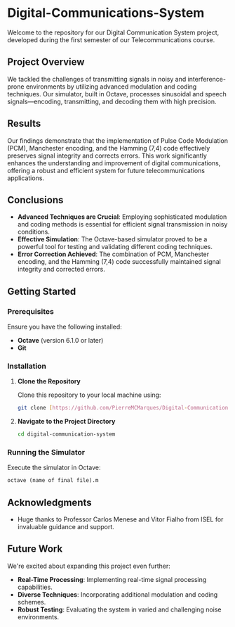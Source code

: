 # Digital-Communications-System

Welcome to the repository for our Digital Communication System project, developed during the first semester of our Telecommunications course.

## Project Overview

We tackled the challenges of transmitting signals in noisy and interference-prone environments by utilizing advanced modulation and coding techniques. Our simulator, built in Octave, processes sinusoidal and speech signals—encoding, transmitting, and decoding them with high precision.

## Results

Our findings demonstrate that the implementation of Pulse Code Modulation (PCM), Manchester encoding, and the Hamming (7,4) code effectively preserves signal integrity and corrects errors. This work significantly enhances the understanding and improvement of digital communications, offering a robust and efficient system for future telecommunications applications.

## Conclusions

- **Advanced Techniques are Crucial**: Employing sophisticated modulation and coding methods is essential for efficient signal transmission in noisy conditions.
- **Effective Simulation**: The Octave-based simulator proved to be a powerful tool for testing and validating different coding techniques.
- **Error Correction Achieved**: The combination of PCM, Manchester encoding, and the Hamming (7,4) code successfully maintained signal integrity and corrected errors.


## Getting Started

### Prerequisites

Ensure you have the following installed:

- **Octave** (version 6.1.0 or later)
- **Git**

### Installation

1. **Clone the Repository**

   Clone this repository to your local machine using:

   ```bash
   git clone [https://github.com/PierreMCMarques/Digital-Communications-System]
   ```

2. **Navigate to the Project Directory**

   ```bash
   cd digital-communication-system
   ```

### Running the Simulator

Execute the simulator in Octave:

```octave
octave (name of final file).m
```

## Acknowledgments

- Huge thanks to Professor Carlos Menese and Vitor Fialho from ISEL for invaluable guidance and support.

## Future Work

We're excited about expanding this project even further:

- **Real-Time Processing**: Implementing real-time signal processing capabilities.
- **Diverse Techniques**: Incorporating additional modulation and coding schemes.
- **Robust Testing**: Evaluating the system in varied and challenging noise environments.
